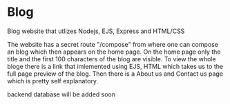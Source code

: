 # Blog

Blog website that utlizes Nodejs, EJS, Express and HTML/CSS

The website has a secret route "/compose" from where one can compose an blog which then appears on the home page.
On the home page only the title and the first 100 characters of the blog are visible.
To view the whole bloge there is a link that imlemented using EJS, HTML which takes us to the full page preview of the blog.
Then there is a About us and Contact us page which is pretty self explanatory.

backend database will be added soon
